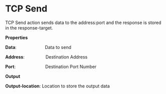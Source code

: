 # TCP Send

TCP Send action sends data to the address:port and the response is stored in the response-target.

 **Properties**
 

**Data**:                       Data to send

**Address**:                 Destination Address

**Port**:                        Destination Port Number

 **Output**
 

**Output-location**: Location to store the output data